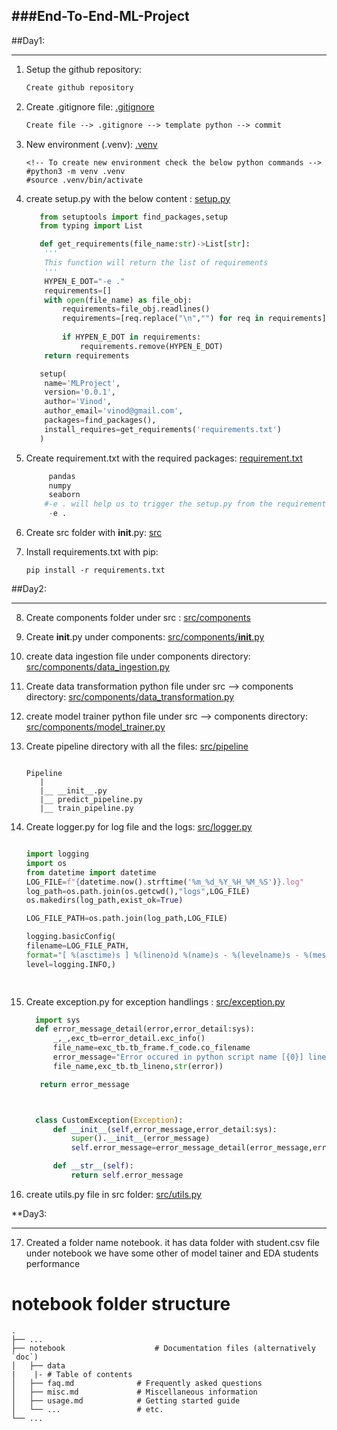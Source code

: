 ###End-To-End-ML-Project
---

##Day1:
***

1) Setup the github repository:

   ```markdown
   Create github repository
   ```

3) Create .gitignore file: [.gitignore](.gitignore)

   ```markdown
   Create file --> .gitignore --> template python --> commit
   ```
   
5) New environment (.venv): [.venv](.venv)
   

   ```shell
   <!-- To create new environment check the below python commands -->
   #python3 -m venv .venv
   #source .venv/bin/activate
   ```
6) create setup.py with the below content : [setup.py](setup.py)

   ```python
      from setuptools import find_packages,setup
      from typing import List

      def get_requirements(file_name:str)->List[str]:
       '''
       This function will return the list of requirements
       '''
       HYPEN_E_DOT="-e ."
       requirements=[]
       with open(file_name) as file_obj:
           requirements=file_obj.readlines()
           requirements=[req.replace("\n","") for req in requirements]
        
           if HYPEN_E_DOT in requirements:
               requirements.remove(HYPEN_E_DOT)
       return requirements

      setup(
       name='MLProject',
       version='0.0.1',
       author='Vinod',
       author_email='vinod@gmail.com',
       packages=find_packages(),
       install_requires=get_requirements('requirements.txt')
      )
   ```
7) Create requirement.txt with the required packages: [requirement.txt](requirements.txt)

    ```python
         pandas
         numpy
         seaborn
        #-e . will help us to trigger the setup.py from the requirement.txt. when we try to install the requirements.txt with pip install -r requirement.txt
         -e .
    ```
    
8) Create src folder with __init__.py: [src](src)

9) Install requirements.txt with pip:

   ```shell
   pip install -r requirements.txt
   
   ```
   
##Day2:
***

8) Create components folder under src : [src/components](src/components)

9) Create __init__.py under components: [src/components/__init__.py](src/components/__init__.py)

10) create data ingestion file under components directory: [src/components/data_ingestion.py](src/components/data_ingestion.py)

11) Create data transformation python file under src --> components directory: [src/components/data_transformation.py](src/components/data_transformation.py)

12) create model trainer python file under src --> components directory: [src/components/model_trainer.py](src/components/model_trainer.py)

13) Create pipeline directory with all the files: [src/pipeline](src/pipeline)

    ```shell
    
    Pipeline
       |
       |__ __init__.py
       |__ predict_pipeline.py
       |__ train_pipeline.py
    
    ```
14) Create logger.py for  log file and the logs: [src/logger.py](src/logger.py)

    ```python
    
    import logging
    import os
    from datetime import datetime
    LOG_FILE=f"{datetime.now().strftime('%m_%d_%Y_%H_%M_%S')}.log"
    log_path=os.path.join(os.getcwd(),"logs",LOG_FILE)
    os.makedirs(log_path,exist_ok=True)

    LOG_FILE_PATH=os.path.join(log_path,LOG_FILE)

    logging.basicConfig(
    filename=LOG_FILE_PATH,
    format="[ %(asctime)s ] %(lineno)d %(name)s - %(levelname)s - %(message)s",
    level=logging.INFO,)

      
    ```

15) Create exception.py for exception handlings : [src/exception.py](src/exception.py)

    ```python
      import sys
      def error_message_detail(error,error_detail:sys):
          _,_,exc_tb=error_detail.exc_info()
          file_name=exc_tb.tb_frame.f_code.co_filename
          error_message="Error occured in python script name [{0}] line number [{1}] error message[{2}]".format(
          file_name,exc_tb.tb_lineno,str(error))

       return error_message

    

      class CustomException(Exception):
          def __init__(self,error_message,error_detail:sys):
              super().__init__(error_message)
              self.error_message=error_message_detail(error_message,error_detail=error_detail)
    
          def __str__(self):
              return self.error_message

    ```

16) create utils.py file in src folder:  [src/utils.py](src/utils.py)

**Day3:
***

17) Created a folder name notebook. it has data folder with student.csv file under notebook we have some other of model tainer and EDA students performance

# notebook folder structure

    .
    ├── ...
    ├── notebook                    # Documentation files (alternatively `doc`)
    │   ├── data
    |    |- # Table of contents
    │   ├── faq.md              # Frequently asked questions
    │   ├── misc.md             # Miscellaneous information
    │   ├── usage.md            # Getting started guide
    │   └── ...                 # etc.
    └── ...
